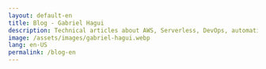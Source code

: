 ```yaml
---
layout: default-en
title: Blog - Gabriel Hagui
description: Technical articles about AWS, Serverless, DevOps, automation, software architecture and practical experiments.
image: /assets/images/gabriel-hagui.webp
lang: en-US
permalink: /blog-en
---
```

